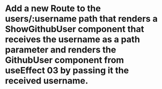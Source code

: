 # Add a new Route to the users/:username path that renders a ShowGithubUser component that receives the username as a path parameter and renders the GithubUser component from useEffect 03 by passing it the received username.
